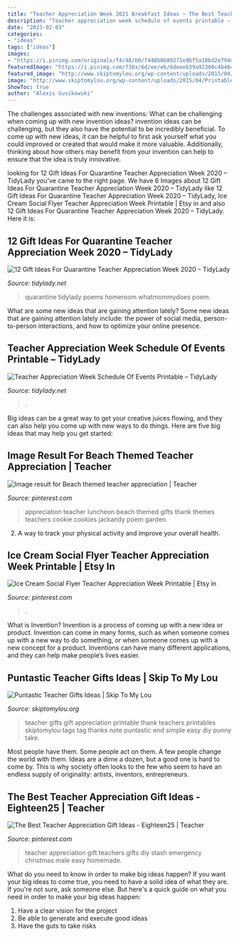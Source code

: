 ```yaml
---
title: "Teacher Appreciation Week 2021 Breakfast Ideas ~ The Best Teacher Appreciation Gift Ideas"
description: "Teacher appreciation week schedule of events printable – tidylady"
date: "2023-02-03"
categories:
- "ideas"
tags: ["ideas"]
images:
- "https://i.pinimg.com/originals/f4/48/b0/f448b0689271e9bf5a10bd2e794d323e.jpg"
featuredImage: "https://i.pinimg.com/736x/6d/ee/eb/6deeeb39a92300c4b46459d3f54817f6.jpg"
featured_image: "http://www.skiptomylou.org/wp-content/uploads/2015/04/Printable-Teacher-Appreciation-Gift-Tags1-1.jpg"
image: "http://www.skiptomylou.org/wp-content/uploads/2015/04/Printable-Teacher-Appreciation-Gift-Tags1-1.jpg"
ShowToc: true
author: "Alexis Gusikowski"
---
```



The challenges associated with new inventions: What can be challenging when coming up with new invention ideas?
invention ideas can be challenging, but they also have the potential to be incredibly beneficial. To come up with new ideas, it can be helpful to first ask yourself what you could improved or created that would make it more valuable. Additionally, thinking about how others may benefit from your invention can help to ensure that the idea is truly innovative.

	

		
looking for 12 Gift Ideas For Quarantine Teacher Appreciation Week 2020 – TidyLady you've came to the right page. We have 6 Images about 12 Gift Ideas For Quarantine Teacher Appreciation Week 2020 – TidyLady like 12 Gift Ideas For Quarantine Teacher Appreciation Week 2020 – TidyLady, Ice Cream Social Flyer Teacher Appreciation Week Printable | Etsy in and also 12 Gift Ideas For Quarantine Teacher Appreciation Week 2020 – TidyLady. Here it is:
		
    
## 12 Gift Ideas For Quarantine Teacher Appreciation Week 2020 – TidyLady

<img loading=lazy src="http://cdn.shopify.com/s/files/1/0010/9599/1332/articles/quar20203_1200x1200.jpg?v=1587661725" onerror="this.onerror=null;this.src='https://tse2.mm.bing.net/th?id=OIP.i6uz0-GkDadOSP9xWwq_WAHaLH&amp;pid=15.1';" alt="12 Gift Ideas For Quarantine Teacher Appreciation Week 2020 – TidyLady">

_Source: tidylady.net_

>quarantine tidylady poems homeroom whatmommydoes poem. 

	

What are some new ideas that are gaining attention lately?
Some new ideas that are gaining attention lately include: the power of social media, person-to-person interactions, and how to optimize your online presence.

    
## Teacher Appreciation Week Schedule Of Events Printable – TidyLady

<img loading=lazy src="https://cdn.shopify.com/s/files/1/0010/9599/1332/products/il_fullxfull.1843843931_xobe_5a019ae6-b11c-47b5-bdea-d6fbc3da6221_1200x1200.jpg?v=1573998761" onerror="this.onerror=null;this.src='https://tse1.mm.bing.net/th?id=OIP.K3vc8dSbDqYYYX6j6Cq0HgHaHa&amp;pid=15.1';" alt="Teacher Appreciation Week Schedule Of Events Printable – TidyLady">

_Source: tidylady.net_

>. 

	

Big ideas can be a great way to get your creative juices flowing, and they can also help you come up with new ways to do things. Here are five big ideas that may help you get started: 

    
## Image Result For Beach Themed Teacher Appreciation | Teacher

<img loading=lazy src="https://i.pinimg.com/originals/f4/48/b0/f448b0689271e9bf5a10bd2e794d323e.jpg" onerror="this.onerror=null;this.src='https://tse1.mm.bing.net/th?id=OIP.CytVb9U8MgKLgXYn-JgzvgHaKY&amp;pid=15.1';" alt="Image result for Beach themed teacher appreciation | Teacher">

_Source: pinterest.com_

>appreciation teacher luncheon beach themed gifts thank themes teachers cookie cookies jackandy poem garden. 

	

2. A way to track your physical activity and improve your overall health.

    
## Ice Cream Social Flyer Teacher Appreciation Week Printable | Etsy In

<img loading=lazy src="https://i.pinimg.com/736x/6d/ee/eb/6deeeb39a92300c4b46459d3f54817f6.jpg" onerror="this.onerror=null;this.src='https://tse1.mm.bing.net/th?id=OIP.Ue6zYWTVpKTfXN7CV__CzgHaHa&amp;pid=15.1';" alt="Ice Cream Social Flyer Teacher Appreciation Week Printable | Etsy in">

_Source: pinterest.com_

>. 

	

What is Invention?
Invention is a process of coming up with a new idea or product. Invention can come in many forms, such as when someone comes up with a new way to do something, or when someone comes up with a new concept for a product. Inventions can have many different applications, and they can help make people’s lives easier.

    
## Puntastic Teacher Gifts Ideas | Skip To My Lou

<img loading=lazy src="http://www.skiptomylou.org/wp-content/uploads/2015/04/Printable-Teacher-Appreciation-Gift-Tags1-1.jpg" onerror="this.onerror=null;this.src='https://tse2.mm.bing.net/th?id=OIP.Cbk-qAgxhnCm7A_vnm_5cwHaLH&amp;pid=15.1';" alt="Puntastic Teacher Gifts Ideas | Skip To My Lou">

_Source: skiptomylou.org_

>teacher gifts gift appreciation printable thank teachers printables skiptomylou tags tag thanks note puntastic end simple easy diy punny take. 

	

Most people have them. Some people act on them. A few people change the world with them. Ideas are a dime a dozen, but a good one is hard to come by. This is why society often looks to the few who seem to have an endless supply of originality: artists, inventors, entrepreneurs.

    
## The Best Teacher Appreciation Gift Ideas - Eighteen25 | Teacher

<img loading=lazy src="https://i.pinimg.com/originals/9f/9b/73/9f9b73b63cb0d48ddc222099d62370d6.jpg" onerror="this.onerror=null;this.src='https://tse1.mm.bing.net/th?id=OIP.ErsIx540AsX4k2JzcCWI1wHaLH&amp;pid=15.1';" alt="The Best Teacher Appreciation Gift Ideas - Eighteen25 | Teacher">

_Source: pinterest.com_

>teacher appreciation gift teachers gifts diy stash emergency christmas male easy homemade. 

	

What do you need to know in order to make big ideas happen?
If you want your big ideas to come true, you need to have a solid idea of what they are. If you're not sure, ask someone else. But here's a quick guide on what you need in order to make your big ideas happen: 
1. Have a clear vision for the project 
2. Be able to generate and execute good ideas 
3. Have the guts to take risks 

